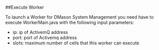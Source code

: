 ##Execute Worker

To launch a Worker for DMason System Management you need have to execute WorkerMain.java with the following input parameters:
* ip: ip of ActivemQ address
* port: port of Activemq address 
* slots: maximum number of cells that this worker can execute 

